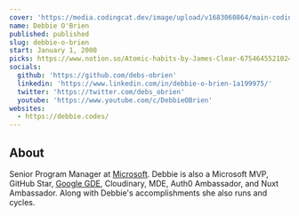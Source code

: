 ```yaml
---
cover: 'https://media.codingcat.dev/image/upload/v1683060864/main-codingcatdev-photo/podcast-guest/debs_obrien'
name: Debbie O'Brien
published: published
slug: debbie-o-brien
start: January 1, 2000
picks: https://www.notion.so/Atomic-habits-by-James-Clear-6754645521024cf289f07d5a8f8ecd49
socials:
  github: 'https://github.com/debs-obrien'
  linkedin: 'https://www.linkedin.com/in/debbie-o-brien-1a199975/'
  twitter: 'https://twitter.com/debs_obrien'
  youtube: 'https://www.youtube.com/c/DebbieOBrien'
websites:
  - https://debbie.codes/
---
```


## About

Senior Program Manager at [Microsoft](https://www.microsoft.com/). Debbie is also a Microsoft MVP, GitHub Star, [Google GDE](https://twitter.com/GoogleDevExpert), Cloudinary, MDE, Auth0 Ambassador, and Nuxt Ambassador. Along with Debbie's accomplishments she also runs and cycles.
